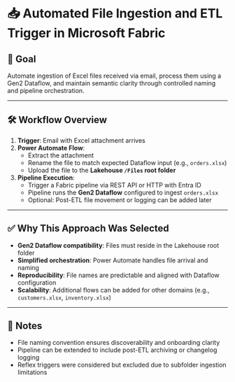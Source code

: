 # 📥 Automated File Ingestion and ETL Trigger in Microsoft Fabric

## 🎯 Goal
Automate ingestion of Excel files received via email, process them using a Gen2 Dataflow, and maintain semantic clarity through controlled naming and pipeline orchestration.

---

## 🛠️ Workflow Overview

1. **Trigger**: Email with Excel attachment arrives
2. **Power Automate Flow**:
   - Extract the attachment
   - Rename the file to match expected Dataflow input (e.g., `orders.xlsx`)
   - Upload the file to the **Lakehouse `/Files` root folder**
3. **Pipeline Execution**:
   - Trigger a Fabric pipeline via REST API or HTTP with Entra ID
   - Pipeline runs the **Gen2 Dataflow** configured to ingest `orders.xlsx`
   - Optional: Post-ETL file movement or logging can be added later

---

## ✅ Why This Approach Was Selected

- **Gen2 Dataflow compatibility**: Files must reside in the Lakehouse root folder
- **Simplified orchestration**: Power Automate handles file arrival and naming
- **Reproducibility**: File names are predictable and aligned with Dataflow configuration
- **Scalability**: Additional flows can be added for other domains (e.g., `customers.xlsx`, `inventory.xlsx`)

---

## 📌 Notes

- File naming convention ensures discoverability and onboarding clarity
- Pipeline can be extended to include post-ETL archiving or changelog logging
- Reflex triggers were considered but excluded due to subfolder ingestion limitations

